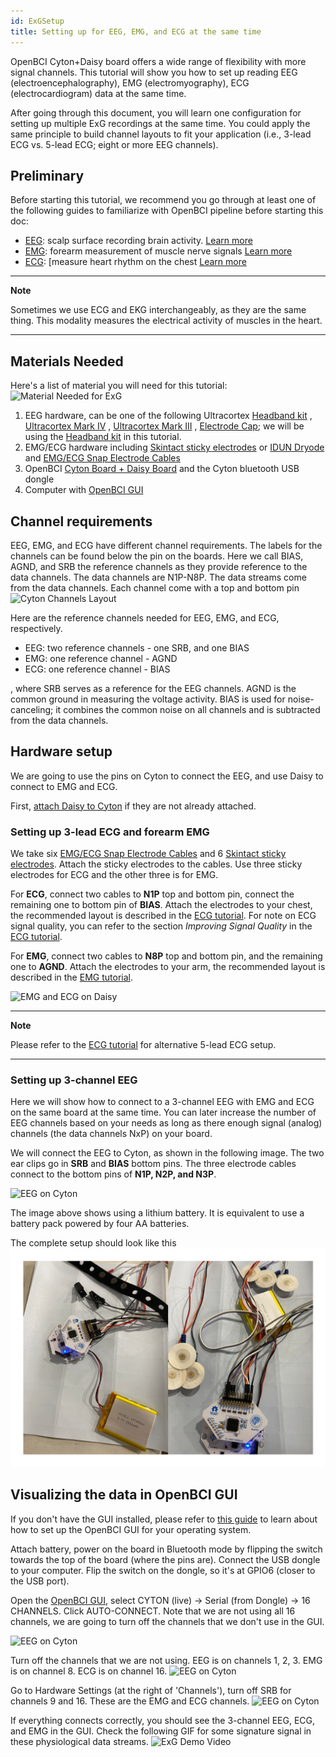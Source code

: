 ```yaml
---
id: ExGSetup
title: Setting up for EEG, EMG, and ECG at the same time
---
```

OpenBCI Cyton+Daisy board offers a wide range of flexibility with more signal channels. 
This tutorial will show you how to set up reading EEG (electroencephalography), EMG (electromyography), 
ECG (electrocardiogram) data at the same time.

After going through this document, you will learn one configuration for setting up multiple ExG recordings
at the same time. You could apply the same principle to build channel layouts to fit your application (i.e., 
3-lead ECG vs. 5-lead ECG; eight or more EEG channels).

## Preliminary

Before starting this tutorial, we recommend you go through at least one of the following guides to familiarize with OpenBCI 
pipeline before starting this doc:

-   [EEG](01-EEG-Setup.md): scalp surface recording brain activity. [Learn more](https://en.wikipedia.org/wiki/Electroencephalography)  
-   [EMG](02-EMG-Setup.md): forearm measurement of muscle nerve signals [Learn more](https://en.wikipedia.org/wiki/Electromyography)
-   [ECG](03-ECG-Setup.md): \[measure heart rhythm on the chest [Learn more](https://en.wikipedia.org/wiki/Electrocardiography)

* * *

**Note**

Sometimes we use ECG and EKG interchangeably, as they are the same thing. This modality measures the electrical activity of muscles in the heart.

* * *

## Materials Needed

Here's a list of material you will need for this tutorial:
![Material Needed for ExG](../../assets/GettingStartedImages/ExG_material_needed.jpg)

1.  EEG hardware, can be one of the following Ultracortex
    [Headband kit](../../AddOns/01-Headwear/03-Headband_Tutorial.md)
    , [Ultracortex Mark IV](../../AddOns/01-Headwear/01-Ultracortex-Mark-IV.md)
    , [Ultracortex Mark III](../../AddOns/01-Headwear/02-Ultracortex-Mark-III-Nova-Revised.md)
    , [Electrode Cap](../../AddOns/01-Headwear/04-Electrode_Cap_Tutorial.md); we will be using
       the [Headband kit](../../AddOns/01-Headwear/03-Headband_Tutorial.md) in this tutorial.
2.  EMG/ECG hardware including [Skintact sticky electrodes](https://shop.openbci.com/collections/frontpage/products/skintact-f301-pediatric-foam-solid-gel-electrodes-30-pack?variant=29467659395) or [IDUN Dryode](https://shop.openbci.com/collections/frontpage/products/idun-dryode-kit)
    and [EMG/ECG Snap Electrode Cables](https://shop.openbci.com/collections/frontpage/products/emg-ecg-snap-electrode-cables?variant=32372786958)
3.  OpenBCI [Cyton Board + Daisy Board](https://shop.openbci.com/collections/frontpage/products/cyton-daisy-biosensing-boards-16-channel?variant=38959256526)
    and the Cyton bluetooth USB dongle
4.  Computer with [OpenBCI GUI](../../Software/01-OpenBCISoftware/01-OpenBCI_GUI.md)

## Channel requirements

EEG, EMG, and ECG have different channel requirements. The labels for the channels can be found below the pin on the boards.
Here we call BIAS, AGND, and SRB the reference channels as they provide reference to the data channels. The data channels are
N1P-N8P. The data streams come from the data channels. Each channel come with a top and bottom pin
![Cyton Channels Layout](../../assets/GettingStartedImages/Cyton_channels_layouts.jpg)

Here are the reference channels needed for EEG, EMG, and ECG, respectively.

-   EEG: two reference channels - one SRB, and one BIAS
-   EMG: one reference channel - AGND
-   ECG: one reference channel - BIAS

, where SRB serves as a reference for the EEG channels. AGND is the common ground in measuring the
voltage activity. BIAS is used for noise-canceling; it combines the common noise on all channels and is subtracted from
 the data channels.

## Hardware setup

We are going to use the pins on Cyton to connect the EEG, and use Daisy to connect
to EMG and ECG.

First, [attach Daisy to Cyton](https://shop.openbci.com/collections/frontpage/products/cyton-daisy-biosensing-boards-16-channel?variant=38959256526)
if they are not already attached.

### Setting up 3-lead ECG and forearm EMG

We take six [EMG/ECG Snap Electrode Cables](https://shop.openbci.com/collections/frontpage/products/emg-ecg-snap-electrode-cables?variant=32372786958) and 6
[Skintact sticky electrodes](https://shop.openbci.com/collections/frontpage/products/skintact-f301-pediatric-foam-solid-gel-electrodes-30-pack?variant=29467659395). Attach the 
sticky electrodes to the cables. Use three sticky electrodes for ECG and the other three is for EMG.

For **ECG**, connect two cables to **N1P** top and bottom pin, connect the remaining one to bottom pin of **BIAS**.
Attach the electrodes to your chest, the recommended layout is described in the [ECG tutorial](../../GettingStarted/02-Biosensing-Setups/03-ECG-Setup.md).
For note on ECG signal quality, you can refer to the section _Improving Signal Quality_ in the [ECG tutorial](../../GettingStarted/02-Biosensing-Setups/03-ECG-Setup.md).

For **EMG**, connect two cables to **N8P** top and bottom pin, and the remaining one to **AGND**.
Attach the electrodes to your arm, the recommended layout is described in the [EMG tutorial](../../GettingStarted/02-Biosensing-Setups/02-EMG-Setup.md).

![EMG and ECG on Daisy](../../assets/GettingStartedImages/ExG_daisy_EMG_ECG.jpg)

* * *

**Note**

Please refer to the [ECG tutorial](../../GettingStarted/02-Biosensing-Setups/03-ECG-Setup.md) for alternative 5-lead ECG setup.

* * *

### Setting up 3-channel EEG

Here we will show how to connect to a 3-channel EEG with EMG and ECG on the same board at the same time. 
You can later increase the number of EEG channels based on your needs as long as there enough signal (analog)
channels (the data channels NxP) on your board.

We will connect the EEG to Cyton, as shown in the following image. The two ear clips go in **SRB** and **BIAS** bottom pins. The
three electrode cables connect to the bottom pins of **N1P, N2P, and N3P**.

![EEG on Cyton](../../assets/GettingStartedImages/ExG_cyton_eeg.jpg)

The image above shows using a lithium battery. It is equivalent to use a battery pack powered by
four AA batteries.

The complete setup should look like this
![ExG Daisy Attached to Cyton](../../assets/GettingStartedImages/ExG_attach.png)

## Visualizing the data in OpenBCI GUI

If you don't have the GUI installed, please refer to [this guide](https://docs.openbci.com/docs/Software/01-OpenBCISoftware/GUIDocs) to learn
about how to set up the OpenBCI GUI for your operating system.

Attach battery, power on the board in Bluetooth mode by flipping the switch towards the top of the board (where the
pins are). Connect the USB dongle to your computer. Flip the switch on the dongle, so it's at GPIO6 (closer to the USB port).

Open the [OpenBCI GUI](https://docs.openbci.com/docs/Software/01-OpenBCISoftware/GUIDocs), select CYTON (live) -&gt;
Serial (from Dongle) -&gt; 16 CHANNELS. Click AUTO-CONNECT. Note that we are not using all 16 channels, we are going to turn
off the channels that we don't use in the GUI.

![EEG on Cyton](../../assets/GettingStartedImages/ExG_GUI_0.png)

Turn off the channels that we are not using. EEG is on channels 1, 2, 3. EMG is on channel 8.
ECG is on channel 16.
![EEG on Cyton](../../assets/GettingStartedImages/ExG_GUI_1.png)

Go to Hardware Settings (at the right of 'Channels'), turn off SRB for channels 9 and 16. These are the EMG and 
ECG channels.
![EEG on Cyton](../../assets/GettingStartedImages/ExG_GUI_2.png)

If everything connects correctly, you should see the 3-channel EEG, ECG, and EMG in the GUI. Check
the following GIF for some signature signal in these physiological data streams.
![ExG Demo Video](../../assets/GettingStartedImages/ExG_tutorial.gif)
